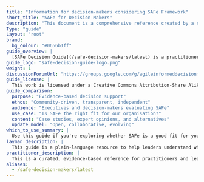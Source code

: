 ```yaml
---
title: "Information for decision-makers considering SAFe Framework"
short_title: "SAFe for Decision Makers"
description: "This document is a comprehensive reference created by a community of practitioners. It was developed with the help and support of many contributors. We pledge to continue promoting a safe, diverse, and inclusive community so that all who participate can benefit. As a starting point to that end, this document is offered free to anyone who wishes to use it."
Type: "guide"
Layout: "root"
brand:
  bg_colour: "#0656b1ff"
guide_overview: |
  [SAFe Decision Guide](/safe-decision-makers/latest) is a practitioner-curated review of evidence and expert perspectives to support informed decision-making in large-scale Agile adoptions.
guide_logo: "safe-decision-guide-logo.png"
weight: 1
discussionForumUrl: "https://groups.google.com/g/agileinformeddecisionmaking"
guide_license: |
  This work is licensed under a Creative Commons Attribution-Share Alike 4.0 International License.
guide_comparison:
  purpose: "Evidence-based decision support"
  ethos: "Community-driven, transparent, independent"
  audience: "Executives and decision-makers evaluating SAFe"
  use_case: "Is SAFe the right fit for our organisation?"
  content: "Case studies, expert opinions, and alternatives"
  update_model: "Open, collaborative, evolving"
which_to_use_summary: |
  Use this guide if you're exploring whether SAFe is a good fit for your organisation. It brings together case studies, expert analyses, and critical insights to help you assess risks, benefits, and potential alternatives.
layman_description: |
  This guide is a plain-language resource to help leaders understand what SAFe is, what challenges others have faced with it, and how to make better choices for their teams. It summarises real-world experiences and provides practical advice.
practitioner_description: |
  This is a curated, evidence-based reference for practitioners and leaders considering SAFe. It compiles lessons learned from real case studies, expert assessments, and alternatives. It is designed to expose potential pitfalls, encourage scrutiny, and support better-informed Agile scaling decisions.
aliases:
  - /safe-decision-makers/latest
---
```

